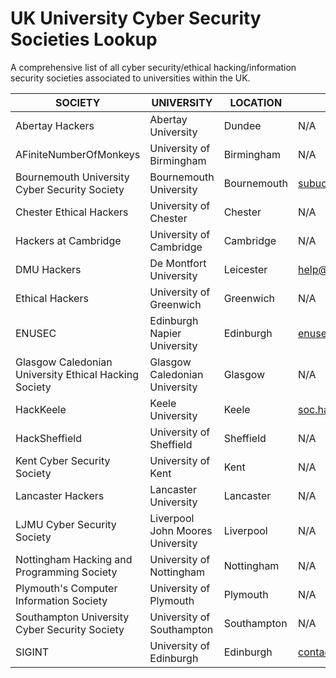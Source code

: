 # UK University Cyber Security Societies Lookup
A comprehensive list of all cyber security/ethical hacking/information security societies associated to universities within the UK.

|SOCIETY         | UNIVERSITY                      | LOCATION         | EMAIL               |
|---|---|---|---|
|Abertay Hackers |Abertay University | Dundee|N/A|
|AFiniteNumberOfMonkeys|University of Birmingham|Birmingham|N/A|
|Bournemouth University Cyber Security Society|Bournemouth University|Bournemouth|subucybersecuritysoc@bournemouth.ac.uk|
|Chester Ethical Hackers|University of Chester|Chester| N/A|
|Hackers at Cambridge|University of Cambridge|Cambridge| N/A|
|DMU Hackers|De Montfort University|Leicester|help@dmuhackers.com|
|Ethical Hackers|University of Greenwich|Greenwich| N/A |
|ENUSEC|Edinburgh Napier University|Edinburgh| enusec@gmail.com|
|Glasgow Caledonian University Ethical Hacking Society|Glasgow Caledonian University|Glasgow| N/A|
|HackKeele|Keele University|Keele|soc.hack@keele.ac.uk|
|HackSheffield|University of Sheffield|Sheffield| N/A|
|Kent Cyber Security Society|University of Kent|Kent| N/A|
|Lancaster Hackers|Lancaster University|Lancaster| N/A|
|LJMU Cyber Security Society|Liverpool John Moores University|Liverpool| N/A|
|Nottingham Hacking and Programming Society|University of Nottingham|Nottingham| N/A|
|Plymouth's Computer Information Society|University of Plymouth|Plymouth| N/A|
|Southampton University Cyber Security Society|University of Southampton|Southampton| N/A|
|SIGINT|University of Edinburgh|Edinburgh|contact@sigint.mx|
